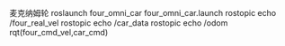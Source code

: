 麦克纳姆轮
roslaunch four_omni_car four_omni_car.launch
rostopic echo /four_real_vel
rostopic echo /car_data
rostopic echo /odom
rqt(four_cmd_vel,car_cmd)
